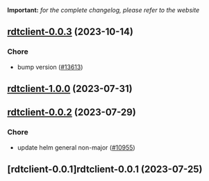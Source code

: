 **Important:**
*for the complete changelog, please refer to the website*




## [rdtclient-0.0.3](https://github.com/truecharts/charts/compare/rdtclient-1.0.0...rdtclient-0.0.3) (2023-10-14)

### Chore

- bump version ([#13613](https://github.com/truecharts/charts/issues/13613))
  
  



## [rdtclient-1.0.0](https://github.com/truecharts/charts/compare/rdtclient-0.0.2...rdtclient-1.0.0) (2023-07-31)




## [rdtclient-0.0.2](https://github.com/truecharts/charts/compare/rdtclient-0.0.1...rdtclient-0.0.2) (2023-07-29)

### Chore

- update helm general non-major ([#10955](https://github.com/truecharts/charts/issues/10955))
  
  


## [rdtclient-0.0.1]rdtclient-0.0.1 (2023-07-25)

